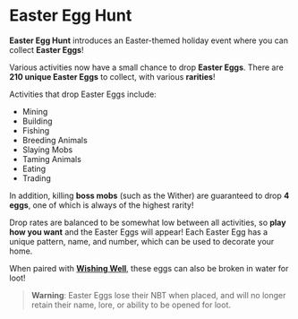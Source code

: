 # Easter Egg Hunt

**Easter Egg Hunt** introduces an Easter-themed holiday event where you can collect **Easter Eggs**!

Various activities now have a small chance to drop **Easter Eggs**. There are **210 unique Easter Eggs** to collect, with various **rarities**!

Activities that drop Easter Eggs include:

* Mining
* Building
* Fishing
* Breeding Animals
* Slaying Mobs
* Taming Animals
* Eating
* Trading

In addition, killing **boss mobs** (such as the Wither) are guaranteed to drop **4 eggs**, one of which is always of the highest rarity!

Drop rates are balanced to be somewhat low between all activities, so **play how you want** and the Easter Eggs will appear! Each Easter Egg has a unique pattern, name, and number, which can be used to decorate your home.

When paired with **[Wishing Well](https://github.com/Drakonkinst/DrakonsDatapacks/tree/master/datapacks/dc_wishing_well)**, these eggs can also be broken in water for loot!

> **Warning**: Easter Eggs lose their NBT when placed, and will no longer retain their name, lore, or ability to be opened for loot.
